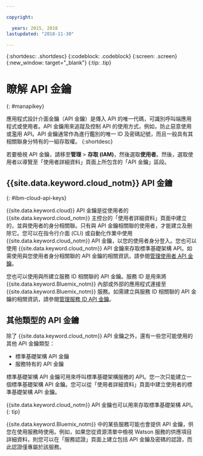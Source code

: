 ```yaml
---

copyright:

  years: 2015, 2018
lastupdated: "2018-11-30"

---
```


{:shortdesc: .shortdesc}
{:codeblock: .codeblock}
{:screen: .screen}
{:new_window: target="_blank"}
{:tip: .tip}

# 瞭解 API 金鑰
{: #manapikey}

應用程式設計介面金鑰（API 金鑰）是傳入 API 的唯一代碼，可識別呼叫端應用程式或使用者。API 金鑰用來追蹤及控制 API 的使用方式，例如，防止惡意使用或濫用 API。API 金鑰通常作為進行鑑別的唯一 ID 及密碼記號，而且一般具有其相關聯身分特有的一組存取權。
{:shortdesc}

若要檢視 API 金鑰，請移至**管理** > **存取 (IAM)**，然後選取**使用者**。然後，選取使用者以導覽至「使用者詳細資料」頁面上所包含的「API 金鑰」區段。

## {{site.data.keyword.cloud_notm}} API 金鑰
{: #ibm-cloud-api-keys}

{{site.data.keyword.cloud}} API 金鑰是從使用者的 {{site.data.keyword.cloud_notm}} 主控台的「使用者詳細資料」頁面中建立的，並與使用者的身分相關聯。只有與 API 金鑰相關聯的使用者，才能建立及刪除它。您可以在指令行介面 (CLI) 或自動化作業中使用 {{site.data.keyword.cloud_notm}} API 金鑰，以您的使用者身分登入。您也可以使用 {{site.data.keyword.cloud_notm}} API 金鑰來存取標準基礎架構 API。如需使用與您使用者身分相關聯的 API 金鑰的相關資訊，請參閱[管理使用者 API 金鑰](userid_keys.html)。

您也可以使用與所建立服務 ID 相關聯的 API 金鑰。服務 ID 是用來將 {{site.data.keyword.Bluemix_notm}} 內部或外部的應用程式連接至 {{site.data.keyword.Bluemix_notm}} 服務。如需建立與服務 ID 相關聯的 API 金鑰的相關資訊，請參閱[管理服務 ID API 金鑰](serviceid_keys.html)。

## 其他類型的 API 金鑰

除了 {{site.data.keyword.cloud_notm}} API 金鑰之外，還有一些您可能使用的其他 API 金鑰類型：

* 標準基礎架構 API 金鑰
* 服務特有的 API 金鑰

標準基礎架構 API 金鑰可用來呼叫標準基礎架構服務的 API。您一次只能建立一個標準基礎架構 API 金鑰。您可以從「使用者詳細資料」頁面中建立使用者的標準基礎架構 API 金鑰。

{{site.data.keyword.cloud_notm}} API 金鑰也可以用來存取標準基礎架構 API。
{: tip}

{{site.data.keyword.Bluemix_notm}} 中的某些服務可能也會提供 API 金鑰，供您在使用服務時使用。例如，如果您從資源清單中檢視 Watson 服務的供應項目詳細資料，則您可以在「服務認證」頁面上建立包括 API 金鑰及密碼的認證，而此認證僅專屬於該服務。
